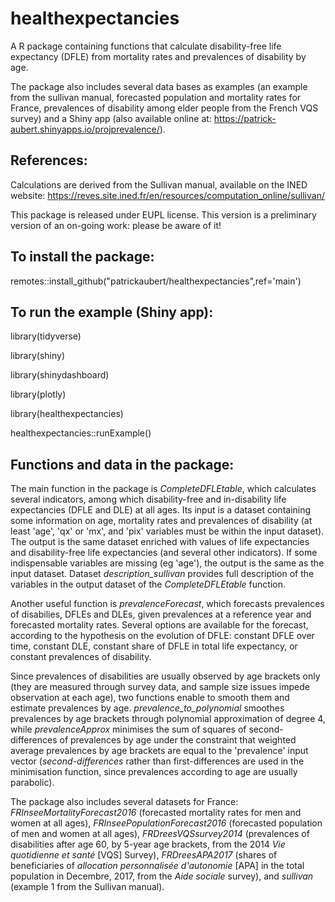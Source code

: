 # healthexpectancies

A R package containing functions that calculate disability-free life expectancy (DFLE) from mortality rates and prevalences of disability by age.

The package also includes several data bases as examples (an example from the sullivan manual, forecasted population and mortality rates for France, prevalences of disability among elder people from the French VQS survey) and a Shiny app (also available online at: https://patrick-aubert.shinyapps.io/projprevalence/).

## References:

Calculations are derived from the Sullivan manual, available on the INED website:
https://reves.site.ined.fr/en/resources/computation_online/sullivan/

This package is released under EUPL license. This version is a preliminary version of an on-going work: please be aware of it!

## To install the package:

remotes::install_github("patrickaubert/healthexpectancies",ref='main')

## To run the example (Shiny app):

library(tidyverse)

library(shiny)

library(shinydashboard)

library(plotly)

library(healthexpectancies)

healthexpectancies::runExample()

## Functions and data in the package:

The main function in the package is *CompleteDFLEtable*, which calculates several indicators, among which disability-free and in-disability life expectancies (DFLE and DLE) at all ages. Its input is a dataset containing some information on age, mortality rates and prevalences of disability (at least 'age', 'qx' or 'mx', and 'pix' variables must be within the input dataset). The output is the same dataset enriched with values of life expectancies and disability-free life expectancies (and several other indicators). If some indispensable variables are missing (eg 'age'), the output is the same as the input dataset. Dataset *description_sullivan* provides full description of the variables in the output dataset of the *CompleteDFLEtable* function.

Another useful function is *prevalenceForecast*, which forecasts prevalences of disabilies, DFLEs and DLEs, given prevalences at a reference year and forecasted mortality rates. Several options are available for the forecast, according to the hypothesis on the evolution of DFLE: constant DFLE over time, constant DLE, constant share of DFLE in total life expectancy, or constant prevalences of disability.

Since prevalences of disabilities are usually observed by age brackets only (they are measured through survey data, and sample size issues impede observation at each age), two functions enable to smooth them and estimate prevalences by age. *prevalence_to_polynomial* smoothes prevalences by age brackets through polynomial approximation of degree 4, while *prevalenceApprox* minimises the sum of squares of second-differences of prevalences by age under the constraint that weighted average prevalences by age brackets are equal to the 'prevalence' input vector (*second-differences* rather than first-differences are used in the minimisation function, since prevalences according to age are usually parabolic).

The package also includes several datasets for France: *FRInseeMortalityForecast2016* (forecasted mortality rates for men and women at all ages), *FRInseePopulationForecast2016* (forecasted population of men and women at all ages), *FRDreesVQSsurvey2014* (prevalences of disabilities after age 60, by 5-year age brackets, from the 2014 *Vie quotidienne et santé* [VQS] Survey), *FRDreesAPA2017* (shares of beneficiaries of *allocation personnalisée d'autonomie* [APA] in the total population in Decembre, 2017, from the *Aide sociale* survey), and *sullivan* (example 1 from the Sullivan manual).
